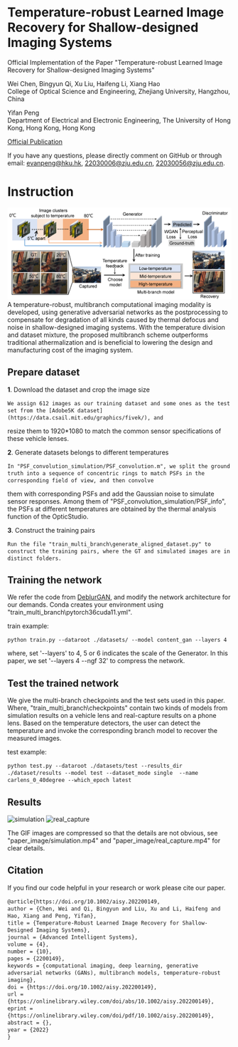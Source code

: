 # Temperature-robust Learned Image Recovery for Shallow-designed Imaging Systems
Official Implementation of the Paper "Temperature-robust Learned Image Recovery
for Shallow-designed Imaging Systems"

Wei Chen, Bingyun Qi, Xu Liu, Haifeng Li, Xiang Hao \
College of Optical Science and Engineering, Zhejiang University, Hangzhou, China

Yifan Peng \
Department of Electrical and Electronic Engineering, The University of Hong Kong, Hong Kong, Hong Kong

[Official Publication](https://onlinelibrary.wiley.com/doi/10.1002/aisy.202200149)

If you have any questions, please directly comment on GitHub or through email: evanpeng@hku.hk, 22030006@zju.edu.cn, 22030056@zju.edu.cn.

# Instruction
![pipeline](paper_image/pipeline.png)
A temperature-robust, multibranch computational imaging modality is developed, 
using generative adversarial networks as the postprocessing to compensate for 
degradation of all kinds caused by thermal defocus and noise in shallow-designed 
imaging systems. With the temperature division and dataset mixture, the proposed 
multibranch scheme outperforms traditional athermalization and is beneficial to 
lowering the design and manufacturing cost of the imaging system.

## Prepare dataset
**1**. Download the dataset and crop the image size

    We assign 612 images as our training dataset and some ones as the test set from the [Adobe5K dataset](https://data.csail.mit.edu/graphics/fivek/), and 
resize them to 1920*1080 to match the common sensor specifications of these vehicle lenses. 

**2**. Generate datasets belongs to different temperatures

    In "PSF_convolution_simulation/PSF_convolution.m", we split the ground truth into a sequence of concentric rings to match PSFs in the corresponding field of view, and then convolve
them with corresponding PSFs and add the Gaussian noise to simulate sensor responses. Among them of "PSF_convolution_simulation/PSF_info", the PSFs at different temperatures are obtained by the thermal
analysis function of the OpticStudio.

**3**. Construct the training pairs

    Run the file "train_multi_branch\generate_aligned_dataset.py" to construct the training pairs, where the GT and simulated images are in distinct folders.
     
## Training the network
   
   We refer the code from [DeblurGAN](https://github.com/KupynOrest/DeblurGAN), and modify the network architecture for our demands.
   Conda creates your environment using "train_multi_branch\pytorch36cuda11.yml". 
   
   train example:
   
    python train.py --dataroot ./datasets/ --model content_gan --layers 4
   
   where,  set '--layers' to 4, 5 or 6 indicates the scale of the Generator. In this paper, we set '--layers 4 --ngf 32' to compress the network.

## Test the trained network
   We give the multi-branch checkpoints and the test sets used in this paper. Where, "train_multi_branch\checkpoints" contain two kinds of models from simulation results on a vehicle lens and real-capture results on a phone lens. 
Based on the temperature detectors, the user can detect the temperature and invoke the corresponding branch model to recover the measured images. 

   test example:
    
    python test.py --dataroot ./datasets/test --results_dir ./dataset/results --model test --dataset_mode single  --name carlens_0_40degree --which_epoch latest

## Results
    
   ![simulation](paper_image/simulation.gif)
   ![real_capture](paper_image/real_capture.gif)
   
   The GIF images are compressed so that the details are not obvious, see "paper_image/simulation.mp4" and "paper_image/real_capture.mp4" for clear details.
   

## Citation
   If you find our code helpful in your research or work please cite our paper.
   
    @article{https://doi.org/10.1002/aisy.202200149,
    author = {Chen, Wei and Qi, Bingyun and Liu, Xu and Li, Haifeng and Hao, Xiang and Peng, Yifan},
    title = {Temperature-Robust Learned Image Recovery for Shallow-Designed Imaging Systems},
    journal = {Advanced Intelligent Systems},
    volume = {4},
    number = {10},
    pages = {2200149},
    keywords = {computational imaging, deep learning, generative adversarial networks (GANs), multibranch models, temperature-robust imaging},
    doi = {https://doi.org/10.1002/aisy.202200149},
    url = {https://onlinelibrary.wiley.com/doi/abs/10.1002/aisy.202200149},
    eprint = {https://onlinelibrary.wiley.com/doi/pdf/10.1002/aisy.202200149},
    abstract = {},
    year = {2022}
    }
